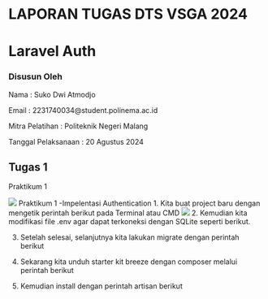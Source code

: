 <h1>LAPORAN TUGAS DTS VSGA 2024</h1>
<h1>Laravel Auth</h1>
<h3>
Disusun Oleh
</h3>
<div>
<p>    
Nama 	: Suko Dwi Atmodjo
</p>
    <p>
Email 	: 2231740034@student.polinema.ac.id
    </p>
<p>
Mitra Pelatihan	: Politeknik Negeri Malang
</p>
    <p>
Tanggal Pelaksanaan	: 20 Agustus 2024
    </p>
<div>
<div>
    <h2>Tugas 1</h2>
    <p>Praktikum 1</p>
    <div>
        <img src="![image](https://github.com/user-attachments/assets/d42fe4ca-1b4c-4e4c-9faa-ca2a121ac47f)">
        Praktikum 1 -Impelentasi Authentication
1.	Kita buat project baru dengan mengetik perintah berikut pada Terminal atau CMD 
        <img src="![image](https://github.com/user-attachments/assets/3f742ec8-af25-409f-a790-452640d3bafb)">
2.	Kemudian kita modifikasi file .env agar dapat terkoneksi dengan SQLite seperti berikut. 
 
3.	Setelah selesai, selanjutnya kita lakukan migrate dengan perintah berikut
 
4.	Sekarang kita unduh starter kit breeze dengan composer melalui perintah berikut
 
5.	Kemudian install dengan perintah artisan berikut

    </div>
</div>
